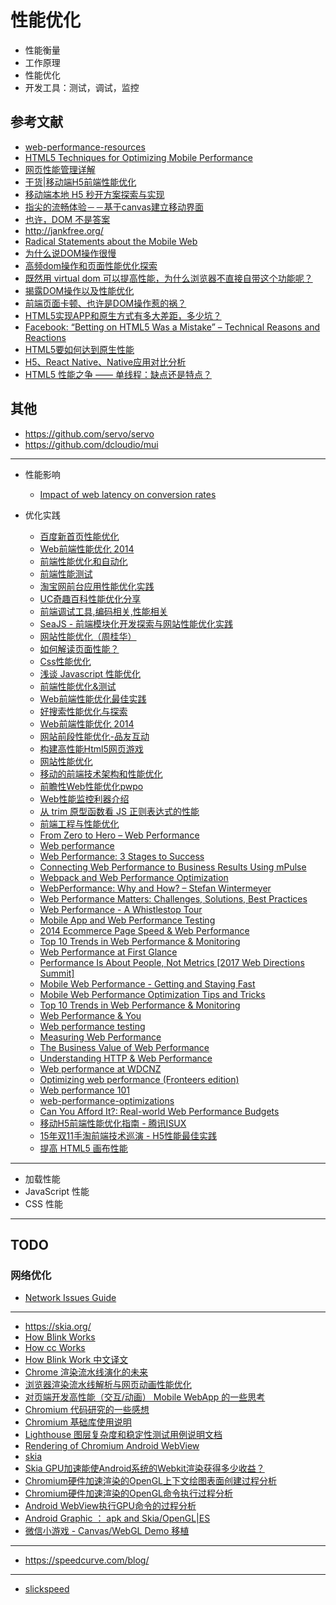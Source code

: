 性能优化
========

- 性能衡量
- 工作原理
- 性能优化
- 开发工具：测试，调试，监控

## 参考文献

- [web-performance-resources](https://github.com/fabkrum/web-performance-resources)
- [HTML5 Techniques for Optimizing Mobile Performance](https://www.html5rocks.com/en/mobile/optimization-and-performance/)
- [网页性能管理详解](http://www.ruanyifeng.com/blog/2015/09/web-page-performance-in-depth.html)
- [干货|移动端H5前端性能优化](https://www.jianshu.com/p/0a65c3d03591)
- [移动端本地 H5 秒开方案探索与实现](https://segmentfault.com/a/1190000015250644)
- [指尖的流畅体验－－基于canvas建立移动界面](https://zhuanlan.zhihu.com/p/19967854)
- [也许，DOM 不是答案](http://www.ruanyifeng.com/blog/2015/02/future-of-dom.html)
- http://jankfree.org/
- [Radical Statements about the Mobile Web](https://jlongster.com/Radical-Statements-about-the-Mobile-Web)
- [为什么说DOM操作很慢](http://web.jobbole.com/84444/)
- [高频dom操作和页面性能优化探索](https://feclub.cn/post/content/dom)
- [既然用 virtual dom 可以提高性能，为什么浏览器不直接自带这个功能呢？](https://www.zhihu.com/question/67479886)
- [揭露DOM操作以及性能优化](https://blog.csdn.net/m0_38099607/article/details/72961066)
- [前端页面卡顿、也许是DOM操作惹的祸？](https://segmentfault.com/a/1190000009619572)
- [HTML5实现APP和原生方式有多大差距，多少坑？](https://www.zhihu.com/question/36158085)
- [Facebook: “Betting on HTML5 Was a Mistake” – Technical Reasons and Reactions](https://www.infoq.com/news/2012/09/Facebook-HTML5-Native)
- [HTML5要如何达到原生性能](http://gad.qq.com/article/detail/16889)
- [H5、React Native、Native应用对比分析](http://vczero.github.io/react_native/H5-React-Native-Native.html)
- [HTML5 性能之争 —— 单线程：缺点还是特点？](https://www.infoq.cn/article/2012%2F12%2Fhtml5-performance)

## 其他

- https://github.com/servo/servo
- https://github.com/dcloudio/mui

---

- 性能影响

    - [Impact of web latency on conversion rates](https://www.slideshare.net/bitcurrent/impact-of-web-latency-on-conversion-rates)

- 优化实践

    - [百度新首页性能优化](https://www.slideshare.net/welefen/ss-10734306)
    - [Web前端性能优化 2014](https://www.slideshare.net/leeight/web-2014?qid=5496cfb7-83c0-4ac9-ba66-fe369416a316&v=&b=&from_search=2)
    - [前端性能优化和自动化](https://www.slideshare.net/kavenyan/ss-2755539)
    - [前端性能测试](https://www.slideshare.net/tbmallf2e/ss-13071488)
    - [淘宝网前台应用性能优化实践](https://www.slideshare.net/jlusdy/ss-15485038)
    - [UC奇趣百科性能优化分享](https://www.slideshare.net/linx4200/uc-49535651)
    - [前端调试工具,编码相关,性能相关](https://www.slideshare.net/lijing00333/ss-7474025)
    - [SeaJS - 前端模块化开发探索与网站性能优化实践](https://www.slideshare.net/lifesinger/seajs-10500724)
    - [网站性能优化（周桂华）](https://www.slideshare.net/txppt/ss-25233098)
    - [如何解读页面性能？](https://www.slideshare.net/heavenhuang/ss-13068223)
    - [Css性能优化](https://www.slideshare.net/linxz/css-10230980)
    - [浅谈 Javascript 性能优化](https://www.slideshare.net/rainoxu/javascript-5464018)
    - [前端性能优化&测试](https://www.slideshare.net/tbmallf2e/ss-13071489)
    - [Web前端性能优化最佳实践](https://www.slideshare.net/Fonkie/web-21553879)
    - [好搜索性能优化与探索](https://www.slideshare.net/haozi1984/ss-55526890)
    - [Web前端性能优化 2014](https://www.slideshare.net/leeight/web-2014)
    - [网站前段性能优化-品友互动](https://www.slideshare.net/ShaoningPan/ss-11684297)
    - [构建高性能Html5网页游戏](https://www.slideshare.net/mysqlops/html5-8621336)
    - [网站性能优化](https://www.slideshare.net/bbayou/ss-8021188)
    - [移动的前端技术架构和性能优化](https://www.slideshare.net/fangdeng/ss-9233723)
    - [前瞻性Web性能优化pwpo](https://www.slideshare.net/ye.mikez/webpwpo)
    - [Web性能监控利器介绍](https://www.slideshare.net/xcgfly2sky/web-8813989)
    - [从 trim 原型函数看 JS 正则表达式的性能](http://fex.baidu.com/blog/2014/03/trim-to-regexp-performance/)
    - [前端工程与性能优化](http://fex.baidu.com/blog/2014/03/fis-optimize/)
    - [From Zero to Hero – Web Performance](https://www.slideshare.net/sspringer82/from-zero-to-hero-web-performance)
    - [Web performance](https://www.slideshare.net/islamzatary/web-performance-65353431)
    - [Web Performance: 3 Stages to Success](https://www.slideshare.net/AustinGil/web-performance-3-stages-to-success)
    - [Connecting Web Performance to Business Results Using mPulse](https://www.slideshare.net/Akamaidev/connecting-web-performance-to-business-results-using-mpulse)
    - [Webpack and Web Performance Optimization](https://www.slideshare.net/chentientsai/webpack-and-web-performance-optimization)
    - [WebPerformance: Why and How? – Stefan Wintermeyer](https://www.slideshare.net/Elixir-Meetup/webperformance-why-and-how-stefan-wintermeyer)
    - [Web Performance Matters: Challenges, Solutions, Best Practices](https://www.slideshare.net/cloudflare/web-performance-matters-challenges-solutions-best-practices)
    - [Web Performance - A Whistlestop Tour](https://www.slideshare.net/AndyDavies/web-performance-a-whistlestop-tour-10995825)
    - [Mobile App and Web Performance Testing](https://www.slideshare.net/dougsillars/mobile-app-and-web-performance-testing)
    - [2014 Ecommerce Page Speed & Web Performance](https://www.slideshare.net/Radware/radware-sotu-winter2014infographicwebperformance)
    - [Top 10 Trends in Web Performance & Monitoring](https://www.slideshare.net/SmartBear_Software/top-10-trends-in-web-performance-monitoring)
    - [Web Performance at First Glance](https://www.slideshare.net/GoAtlassian/web-performance-at-first-glance)
    - [Performance Is About People, Not Metrics [2017 Web Directions Summit]](https://www.slideshare.net/tammyeverts/performance-is-about-people-not-metrics-2017-web-directions-summit)
    - [Mobile Web Performance - Getting and Staying Fast](https://www.slideshare.net/AndyDavies/mobile-web-performance-getting-and-staying-fast)
    - [Mobile Web Performance Optimization Tips and Tricks](https://www.slideshare.net/blazeio/mobile-web-performance-optimization-tips-and-tricks)
    - [Top 10 Trends in Web Performance & Monitoring](https://www.slideshare.net/SmartBear_Software/top-10-trends-in-web-performance-monitoring)
    - [Web Performance & You](https://www.slideshare.net/dmolsenwvu/web-performance-you)
    - [Web performance testing](https://www.slideshare.net/patrickmeenan/web-performance-testing-9694040)
    - [Measuring Web Performance](https://www.slideshare.net/dmolsenwvu/measuring-web-performance-18921979)
    - [The Business Value of Web Performance](https://www.slideshare.net/tammyeverts/the-business-value-of-web-performance)
    - [Understanding HTTP & Web Performance](https://www.slideshare.net/fitc_slideshare/understanding-http-web-performance)
    - [Web performance at WDCNZ](https://www.slideshare.net/johnclegg/web-performance-at-wdcnz)
    - [Optimizing web performance (Fronteers edition)](https://www.slideshare.net/dmolsenwvu/optimizing-web-performance-fronteers-edition)
    - [Web performance 101](https://www.slideshare.net/sthair/web-performance-101-ldn-webperf-steve-thair)
    - [web-performance-optimizations](https://github.com/benjaminhoffman/web-performance-optimizations)
    - [Can You Afford It?: Real-world Web Performance Budgets](https://infrequently.org/2017/10/can-you-afford-it-real-world-web-performance-budgets/)
    - [移动H5前端性能优化指南 - 腾讯ISUX](https://cloud.tencent.com/developer/article/1154376)
    - [15年双11手淘前端技术巡演 - H5性能最佳实践](https://github.com/amfe/article/issues/21)
    - [提高 HTML5 画布性能](https://www.html5rocks.com/zh/tutorials/canvas/performance/)

---

- 加载性能
- JavaScript 性能
- CSS 性能

---

## TODO

### 网络优化

- [Network Issues Guide](https://developers.google.com/web/tools/chrome-devtools/network/issues)


---

- https://skia.org/
- [How Blink Works](https://docs.google.com/document/d/1aitSOucL0VHZa9Z2vbRJSyAIsAz24kX8LFByQ5xQnUg/edit?pli=1#)
- [How cc Works](https://docs.google.com/document/d/1yjzOWrPfFGviEd1nru3yzqxSHETC-zsEBSt9C8SvV-Q/edit#heading=h.gbxb964b3jon)
- [How Blink Work 中文译文](https://www.zybuluo.com/rogeryi/note/1358865)
- [Chrome 渲染流水线演化的未来](https://www.zybuluo.com/rogeryi/note/980090)
- [浏览器渲染流水线解析与网页动画性能优化](https://www.zybuluo.com/rogeryi/note/834994)
- [对页端开发高性能（交互/动画） Mobile WebApp 的一些思考](https://www.zybuluo.com/rogeryi/note/635323)
- [Chromium 代码研究的一些感想](https://www.zybuluo.com/rogeryi/note/90632)
- [Chromium 基础库使用说明](https://www.zybuluo.com/rogeryi/note/56894)
- [Lighthouse 图层复杂度和稳定性测试用例说明文档](https://www.zybuluo.com/rogeryi/note/575383)
- [Rendering of Chromium Android WebView](https://www.zybuluo.com/rogeryi/note/18161)
- [skia](https://baike.baidu.com/item/skia/1287196?fr=aladdin)
- [Skia GPU加速能使Android系统的Webkit渲染获得多少收益？](http://www.shumaduo.net/doc/20100003896.php)
- [Chromium硬件加速渲染的OpenGL上下文绘图表面创建过程分析](https://blog.csdn.net/luoshengyang/article/details/48947685)
- [Chromium硬件加速渲染的OpenGL命令执行过程分析](https://blog.csdn.net/luoshengyang/article/details/49531403)
- [Android WebView执行GPU命令的过程分析](https://blog.csdn.net/luoshengyang/article/details/53296819)
- [Android Graphic ： apk and Skia/OpenGL|ES](https://blog.csdn.net/mingli198611/article/details/7193495)
- [微信小游戏 - Canvas/WebGL Demo 移植](https://www.zybuluo.com/rogeryi/note/1047887)

---

- https://speedcurve.com/blog/

---

- [slickspeed](http://www.domassistant.com/slickspeed/)
